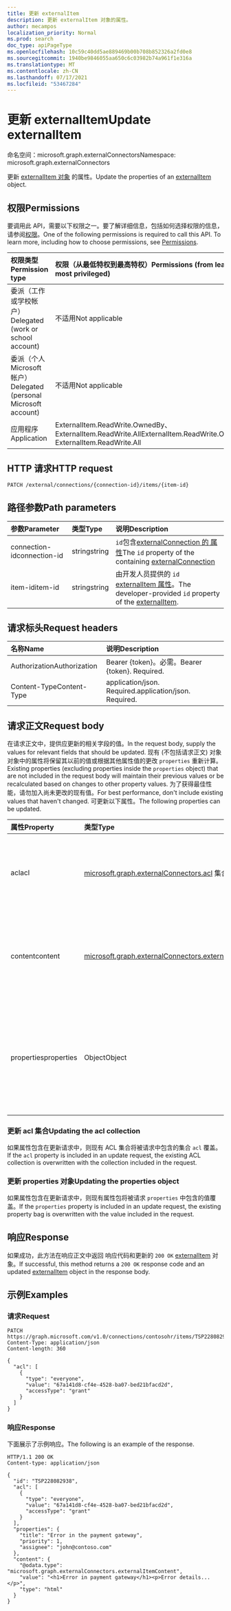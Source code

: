 ```yaml
---
title: 更新 externalItem
description: 更新 externalItem 对象的属性。
author: mecampos
localization_priority: Normal
ms.prod: search
doc_type: apiPageType
ms.openlocfilehash: 10c59c40dd5ae889469b00b708b852326a2fd0e8
ms.sourcegitcommit: 1940be9846055aa650c6c03982b74a961f1e316a
ms.translationtype: MT
ms.contentlocale: zh-CN
ms.lasthandoff: 07/17/2021
ms.locfileid: "53467284"
---
```

# <a name="update-externalitem"></a><span data-ttu-id="9e798-103">更新 externalItem</span><span class="sxs-lookup"><span data-stu-id="9e798-103">Update externalItem</span></span>
<span data-ttu-id="9e798-104">命名空间：microsoft.graph.externalConnectors</span><span class="sxs-lookup"><span data-stu-id="9e798-104">Namespace: microsoft.graph.externalConnectors</span></span>



<span data-ttu-id="9e798-105">更新 [externalItem 对象](../resources/externalconnectors-externalitem.md) 的属性。</span><span class="sxs-lookup"><span data-stu-id="9e798-105">Update the properties of an [externalItem](../resources/externalconnectors-externalitem.md) object.</span></span>

## <a name="permissions"></a><span data-ttu-id="9e798-106">权限</span><span class="sxs-lookup"><span data-stu-id="9e798-106">Permissions</span></span>
<span data-ttu-id="9e798-p101">要调用此 API，需要以下权限之一。要了解详细信息，包括如何选择权限的信息，请参阅[权限](/graph/permissions-reference)。</span><span class="sxs-lookup"><span data-stu-id="9e798-p101">One of the following permissions is required to call this API. To learn more, including how to choose permissions, see [Permissions](/graph/permissions-reference).</span></span>

|<span data-ttu-id="9e798-109">权限类型</span><span class="sxs-lookup"><span data-stu-id="9e798-109">Permission type</span></span>|<span data-ttu-id="9e798-110">权限（从最低特权到最高特权）</span><span class="sxs-lookup"><span data-stu-id="9e798-110">Permissions (from least to most privileged)</span></span>|
|:---|:---|
|<span data-ttu-id="9e798-111">委派（工作或学校帐户）</span><span class="sxs-lookup"><span data-stu-id="9e798-111">Delegated (work or school account)</span></span>|<span data-ttu-id="9e798-112">不适用</span><span class="sxs-lookup"><span data-stu-id="9e798-112">Not applicable</span></span>|
|<span data-ttu-id="9e798-113">委派（个人 Microsoft 帐户）</span><span class="sxs-lookup"><span data-stu-id="9e798-113">Delegated (personal Microsoft account)</span></span>|<span data-ttu-id="9e798-114">不适用</span><span class="sxs-lookup"><span data-stu-id="9e798-114">Not applicable</span></span>|
|<span data-ttu-id="9e798-115">应用程序</span><span class="sxs-lookup"><span data-stu-id="9e798-115">Application</span></span>| <span data-ttu-id="9e798-116">ExternalItem.ReadWrite.OwnedBy、ExternalItem.ReadWrite.All</span><span class="sxs-lookup"><span data-stu-id="9e798-116">ExternalItem.ReadWrite.OwnedBy, ExternalItem.ReadWrite.All</span></span>|

## <a name="http-request"></a><span data-ttu-id="9e798-117">HTTP 请求</span><span class="sxs-lookup"><span data-stu-id="9e798-117">HTTP request</span></span>

<!-- { "blockType": "ignored" } -->

```http
PATCH /external/connections/{connection-id}/items/{item-id}
```

## <a name="path-parameters"></a><span data-ttu-id="9e798-118">路径参数</span><span class="sxs-lookup"><span data-stu-id="9e798-118">Path parameters</span></span>

| <span data-ttu-id="9e798-119">参数</span><span class="sxs-lookup"><span data-stu-id="9e798-119">Parameter</span></span>     | <span data-ttu-id="9e798-120">类型</span><span class="sxs-lookup"><span data-stu-id="9e798-120">Type</span></span>   | <span data-ttu-id="9e798-121">说明</span><span class="sxs-lookup"><span data-stu-id="9e798-121">Description</span></span>                                         |
|:--------------|:-------|:----------------------------------------------------|
| <span data-ttu-id="9e798-122">connection-id</span><span class="sxs-lookup"><span data-stu-id="9e798-122">connection-id</span></span> | <span data-ttu-id="9e798-123">string</span><span class="sxs-lookup"><span data-stu-id="9e798-123">string</span></span> | <span data-ttu-id="9e798-124">`id`包含[externalConnection 的 属性](../resources/externalconnectors-externalconnection.md)</span><span class="sxs-lookup"><span data-stu-id="9e798-124">The `id` property of the containing [externalConnection](../resources/externalconnectors-externalconnection.md)</span></span> |
| <span data-ttu-id="9e798-125">item-id</span><span class="sxs-lookup"><span data-stu-id="9e798-125">item-id</span></span>       | <span data-ttu-id="9e798-126">string</span><span class="sxs-lookup"><span data-stu-id="9e798-126">string</span></span> | <span data-ttu-id="9e798-127">由开发人员提供的 `id` [externalItem 属性](../resources/externalconnectors-externalitem.md)。</span><span class="sxs-lookup"><span data-stu-id="9e798-127">The developer-provided `id` property of the [externalItem](../resources/externalconnectors-externalitem.md).</span></span> |

## <a name="request-headers"></a><span data-ttu-id="9e798-128">请求标头</span><span class="sxs-lookup"><span data-stu-id="9e798-128">Request headers</span></span>

| <span data-ttu-id="9e798-129">名称</span><span class="sxs-lookup"><span data-stu-id="9e798-129">Name</span></span>          | <span data-ttu-id="9e798-130">说明</span><span class="sxs-lookup"><span data-stu-id="9e798-130">Description</span></span>                 |
|:--------------|:----------------------------|
| <span data-ttu-id="9e798-131">Authorization</span><span class="sxs-lookup"><span data-stu-id="9e798-131">Authorization</span></span> | <span data-ttu-id="9e798-p102">Bearer {token}。必需。</span><span class="sxs-lookup"><span data-stu-id="9e798-p102">Bearer {token}. Required.</span></span>   |
| <span data-ttu-id="9e798-134">Content-Type</span><span class="sxs-lookup"><span data-stu-id="9e798-134">Content-Type</span></span>  | <span data-ttu-id="9e798-p103">application/json. Required.</span><span class="sxs-lookup"><span data-stu-id="9e798-p103">application/json. Required.</span></span> |

## <a name="request-body"></a><span data-ttu-id="9e798-137">请求正文</span><span class="sxs-lookup"><span data-stu-id="9e798-137">Request body</span></span>

<span data-ttu-id="9e798-138">在请求正文中，提供应更新的相关字段的值。</span><span class="sxs-lookup"><span data-stu-id="9e798-138">In the request body, supply the values for relevant fields that should be updated.</span></span> <span data-ttu-id="9e798-139">现有 (不包括请求正文) 对象对象中的属性将保留其以前的值或根据其他属性值的更改 `properties` 重新计算。</span><span class="sxs-lookup"><span data-stu-id="9e798-139">Existing properties (excluding properties inside the `properties` object) that are not included in the request body will maintain their previous values or be recalculated based on changes to other property values.</span></span> <span data-ttu-id="9e798-140">为了获得最佳性能，请勿加入尚未更改的现有值。</span><span class="sxs-lookup"><span data-stu-id="9e798-140">For best performance, don't include existing values that haven't changed.</span></span> <span data-ttu-id="9e798-141">可更新以下属性。</span><span class="sxs-lookup"><span data-stu-id="9e798-141">The following properties can be updated.</span></span>

| <span data-ttu-id="9e798-142">属性</span><span class="sxs-lookup"><span data-stu-id="9e798-142">Property</span></span>   | <span data-ttu-id="9e798-143">类型</span><span class="sxs-lookup"><span data-stu-id="9e798-143">Type</span></span>                                  | <span data-ttu-id="9e798-144">说明</span><span class="sxs-lookup"><span data-stu-id="9e798-144">Description</span></span>               |
|:-----------|:--------------------------------------|:--------------------------|
| <span data-ttu-id="9e798-145">acl</span><span class="sxs-lookup"><span data-stu-id="9e798-145">acl</span></span>        | <span data-ttu-id="9e798-146">[microsoft.graph.externalConnectors.acl](../resources/externalconnectors-acl.md) 集合</span><span class="sxs-lookup"><span data-stu-id="9e798-146">[microsoft.graph.externalConnectors.acl](../resources/externalconnectors-acl.md) collection</span></span> | <span data-ttu-id="9e798-147">访问控制项数组。</span><span class="sxs-lookup"><span data-stu-id="9e798-147">An array of access control entries.</span></span> <span data-ttu-id="9e798-148">每个条目指定授予用户或组的访问权限。</span><span class="sxs-lookup"><span data-stu-id="9e798-148">Each entry specifies the access granted to a user or group.</span></span> |
| <span data-ttu-id="9e798-149">content</span><span class="sxs-lookup"><span data-stu-id="9e798-149">content</span></span>    | [<span data-ttu-id="9e798-150">microsoft.graph.externalConnectors.externalItemContent</span><span class="sxs-lookup"><span data-stu-id="9e798-150">microsoft.graph.externalConnectors.externalItemContent</span></span>](../resources/externalconnectors-externalitemcontent.md) | <span data-ttu-id="9e798-151">项目内容的纯文本表示形式。</span><span class="sxs-lookup"><span data-stu-id="9e798-151">A plain-text representation of the contents of the item.</span></span> <span data-ttu-id="9e798-152">此属性中的文本已编制全文索引。</span><span class="sxs-lookup"><span data-stu-id="9e798-152">The text in this property is full-text indexed.</span></span> |
| <span data-ttu-id="9e798-153">properties</span><span class="sxs-lookup"><span data-stu-id="9e798-153">properties</span></span> | <span data-ttu-id="9e798-154">Object</span><span class="sxs-lookup"><span data-stu-id="9e798-154">Object</span></span>                              | <span data-ttu-id="9e798-155">具有项目属性的属性包。</span><span class="sxs-lookup"><span data-stu-id="9e798-155">A property bag with the properties of the item.</span></span> <span data-ttu-id="9e798-156">属性必须符合为[externalConnection](../resources/externalconnectors-externalconnection.md)定义的架构。 [](../resources/externalconnectors-schema.md)</span><span class="sxs-lookup"><span data-stu-id="9e798-156">The properties MUST conform to the [schema](../resources/externalconnectors-schema.md) defined for the [externalConnection](../resources/externalconnectors-externalconnection.md).</span></span> |

### <a name="updating-the-acl-collection"></a><span data-ttu-id="9e798-157">更新 acl 集合</span><span class="sxs-lookup"><span data-stu-id="9e798-157">Updating the acl collection</span></span>

<span data-ttu-id="9e798-158">如果属性包含在更新请求中，则现有 ACL 集合将被请求中包含的集合 `acl` 覆盖。</span><span class="sxs-lookup"><span data-stu-id="9e798-158">If the `acl` property is included in an update request, the existing ACL collection is overwritten with the collection included in the request.</span></span>

### <a name="updating-the-properties-object"></a><span data-ttu-id="9e798-159">更新 properties 对象</span><span class="sxs-lookup"><span data-stu-id="9e798-159">Updating the properties object</span></span>

<span data-ttu-id="9e798-160">如果属性包含在更新请求中，则现有属性包将被请求 `properties` 中包含的值覆盖。</span><span class="sxs-lookup"><span data-stu-id="9e798-160">If the `properties` property is included in an update request, the existing property bag is overwritten with the value included in the request.</span></span>

## <a name="response"></a><span data-ttu-id="9e798-161">响应</span><span class="sxs-lookup"><span data-stu-id="9e798-161">Response</span></span>

<span data-ttu-id="9e798-162">如果成功，此方法在响应正文中返回 响应代码和更新的 `200 OK` [externalItem](../resources/externalconnectors-externalitem.md) 对象。</span><span class="sxs-lookup"><span data-stu-id="9e798-162">If successful, this method returns a `200 OK` response code and an updated [externalItem](../resources/externalconnectors-externalitem.md) object in the response body.</span></span>

## <a name="examples"></a><span data-ttu-id="9e798-163">示例</span><span class="sxs-lookup"><span data-stu-id="9e798-163">Examples</span></span>

### <a name="request"></a><span data-ttu-id="9e798-164">请求</span><span class="sxs-lookup"><span data-stu-id="9e798-164">Request</span></span>
<!-- {
  "blockType": "request",
  "name": "update_externalitem",
  "@odata.type": "microsoft.graph.externalConnectors.externalItem"
}
-->
``` http
PATCH https://graph.microsoft.com/v1.0/connections/contosohr/items/TSP228082938
Content-Type: application/json
Content-length: 360

{
  "acl": [
    {
      "type": "everyone",
      "value": "67a141d8-cf4e-4528-ba07-bed21bfacd2d",
      "accessType": "grant"
    }
  ]
}
```


### <a name="response"></a><span data-ttu-id="9e798-165">响应</span><span class="sxs-lookup"><span data-stu-id="9e798-165">Response</span></span>
<span data-ttu-id="9e798-166">下面展示了示例响应。</span><span class="sxs-lookup"><span data-stu-id="9e798-166">The following is an example of the response.</span></span>

<!-- {
  "blockType": "response",
  "truncated": true,
  "@odata.type": "microsoft.graph.externalConnectors.externalItem"
} -->

```http
HTTP/1.1 200 OK
Content-type: application/json

{
  "id": "TSP228082938",
  "acl": [
    {
      "type": "everyone",
      "value": "67a141d8-cf4e-4528-ba07-bed21bfacd2d",
      "accessType": "grant"
    }
  ],
  "properties": {
    "title": "Error in the payment gateway",
    "priority": 1,
    "assignee": "john@contoso.com"
  },
  "content": {
    "@odata.type": "microsoft.graph.externalConnectors.externalItemContent",
    "value": "<h1>Error in payment gateway</h1><p>Error details...</p>",
    "type": "html"
  }
}
```

<!-- uuid: 16cd6b66-4b1a-43a1-adaf-3a886856ed98
2019-02-04 14:57:30 UTC -->
<!-- {
  "type": "#page.annotation",
  "description": "Update externalitem",
  "keywords": "",
  "section": "documentation",
  "tocPath": "",
  "suppressions": [
    "Error: update_externalitem/properties:\r\n      Referenced type microsoft.graph.object is not defined in the doc set! Potential suggestion: microsoft.graph.directoryObject"
  ]
}-->